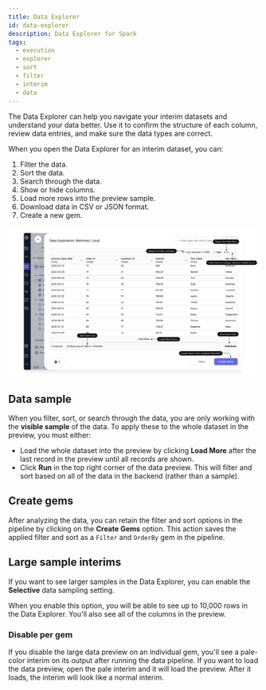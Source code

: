 ```yaml
---
title: Data Explorer
id: data-explorer
description: Data Explorer for Spark
tags:
  - execution
  - explorer
  - sort
  - filter
  - interim
  - data
---
```


The Data Explorer can help you navigate your interim datasets and understand your data better. Use it to confirm the structure of each column, review data entries, and make sure the data types are correct.

When you open the Data Explorer for an interim dataset, you can:

1. Filter the data.
1. Sort the data.
1. Search through the data.
1. Show or hide columns.
1. Load more rows into the preview sample.
1. Download data in CSV or JSON format.
1. Create a new gem.

![Data_explorer](img/Data_Explorer.png)

## Data sample

When you filter, sort, or search through the data, you are only working with the **visible sample** of the data. To apply these to the whole dataset in the preview, you must either:

- Load the whole dataset into the preview by clicking **Load More** after the last record in the preview until all records are shown.
- Click **Run** in the top right corner of the data preview. This will filter and sort based on all of the data in the backend (rather than a sample).

## Create gems

After analyzing the data, you can retain the filter and sort options in the pipeline by clicking on the **Create Gems** option. This action saves the applied filter and sort as a `Filter` and `OrderBy` gem in the pipeline.

## Large sample interims

If you want to see larger samples in the Data Explorer, you can enable the **Selective** data sampling setting.

<!-- ![Selective data sampling](img/selective-sampling.png) -->

When you enable this option, you will be able to see up to 10,000 rows in the Data Explorer. You'll also see all of the columns in the preview.

### Disable per gem

If you disable the large data preview on an individual gem, you'll see a pale-color interim on its output after running the data pipeline. If you want to load the data preview, open the pale interim and it will load the preview. After it loads, the interim will look like a normal interim.

<!-- ![Disable data preview](img/data-preview-checkbox.png) -->
